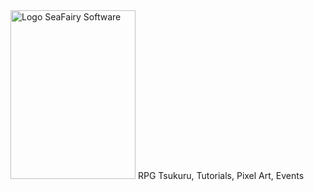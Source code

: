 <img src="https://i.ibb.co/ySJ9g3s/fairy-website-rpg-tsukuru-2k3.png" alt="Logo SeaFairy Software" width="200px" height="270px" />
RPG Tsukuru, Tutorials, Pixel Art, Events
